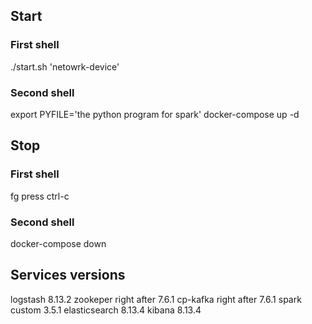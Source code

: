 ## Start
### First shell
./start.sh 'netowrk-device'
### Second shell
export PYFILE='the python program for spark'
docker-compose up -d

## Stop
### First shell
fg
press ctrl-c
### Second shell
docker-compose down

## Services versions
logstash 8.13.2
zookeper right after 7.6.1
cp-kafka right after 7.6.1
spark custom 3.5.1
elasticsearch 8.13.4
kibana 8.13.4